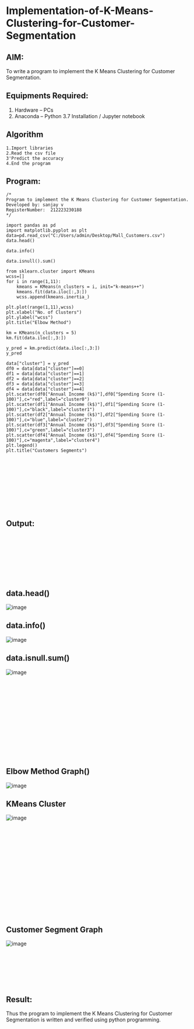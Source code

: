 # Implementation-of-K-Means-Clustering-for-Customer-Segmentation

## AIM:
To write a program to implement the K Means Clustering for Customer Segmentation.

## Equipments Required:
1. Hardware – PCs
2. Anaconda – Python 3.7 Installation / Jupyter notebook

## Algorithm
```
1.Import libraries
2.Read the csv file
3'Predict the accuracy
4.End the program 
```
## Program:
```
/*
Program to implement the K Means Clustering for Customer Segmentation.
Developed by: sanjay v
RegisterNumber:  212223230188
*/
```
```
import pandas as pd
import matplotlib.pyplot as plt
data=pd.read_csv("C:/Users/admin/Desktop/Mall_Customers.csv")
data.head()

data.info()

data.isnull().sum()

from sklearn.cluster import KMeans
wcss=[]
for i in range(1,11):
    kmeans = KMeans(n_clusters = i, init="k-means++")
    kmeans.fit(data.iloc[:,3:])
    wcss.append(kmeans.inertia_)

plt.plot(range(1,11),wcss)
plt.xlabel("No. of Clusters")
plt.ylabel("wcss")
plt.title("Elbow Method")

km = KMeans(n_clusters = 5)
km.fit(data.iloc[:,3:])

y_pred = km.predict(data.iloc[:,3:])
y_pred

data["cluster"] = y_pred
df0 = data[data["cluster"]==0]
df1 = data[data["cluster"]==1]
df2 = data[data["cluster"]==2]
df3 = data[data["cluster"]==3]
df4 = data[data["cluster"]==4]
plt.scatter(df0["Annual Income (k$)"],df0["Spending Score (1-100)"],c="red",label="cluster0")
plt.scatter(df1["Annual Income (k$)"],df1["Spending Score (1-100)"],c="black",label="cluster1")
plt.scatter(df2["Annual Income (k$)"],df2["Spending Score (1-100)"],c="blue",label="cluster2")
plt.scatter(df3["Annual Income (k$)"],df3["Spending Score (1-100)"],c="green",label="cluster3")
plt.scatter(df4["Annual Income (k$)"],df4["Spending Score (1-100)"],c="magenta",label="cluster4")
plt.legend()
plt.title("Customers Segments")
```
<br>
<br>
<br>
<br>
<br>
<br>
<br>
<br>

## Output:
<br>
<br>
<br>
<br> 
<br>
<br>
<br> 

## data.head()
![image](https://github.com/sanjayy2431/Implementation-of-K-Means-Clustering-for-Customer-Segmentation/assets/149365143/0827ec95-260d-4e14-a7a8-51fb37afd162)
## data.info()
![image](https://github.com/sanjayy2431/Implementation-of-K-Means-Clustering-for-Customer-Segmentation/assets/149365143/7ce8caed-ac35-4f8e-9e52-585b249cebe9)
## data.isnull.sum()
![image](https://github.com/sanjayy2431/Implementation-of-K-Means-Clustering-for-Customer-Segmentation/assets/149365143/acb0499b-cbc3-4c5e-ad65-2943238e2078)
<br>
<br>
<br>
<br>
<br>
<br>
<br>
<br>
<br>
<br>
<br>
<br>
<br>
<br>

## Elbow Method Graph()
![image](https://github.com/sanjayy2431/Implementation-of-K-Means-Clustering-for-Customer-Segmentation/assets/149365143/77df5fc9-8c78-4c0e-8ef1-094817aabaea)
## KMeans Cluster
![image](https://github.com/sanjayy2431/Implementation-of-K-Means-Clustering-for-Customer-Segmentation/assets/149365143/4fa686f1-2638-49a4-aad5-efb29cafbe7a)
<br>
<br>
<br>
<br>
<br>
<br>
<br>
<br>
<br>
<br>
<br>
<br>
<br>
<br>
<br>
<br>
## Customer Segment Graph
![image](https://github.com/sanjayy2431/Implementation-of-K-Means-Clustering-for-Customer-Segmentation/assets/149365143/4e1002a8-8ab6-460b-915f-d99da8e7b3b7)
<br>
<br>
<br>
<br>
<br>
<br>
<br>

## Result:
Thus the program to implement the K Means Clustering for Customer Segmentation is written and verified using python programming.
